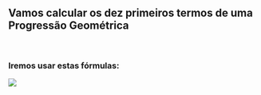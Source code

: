 <h2>Vamos calcular os dez primeiros termos de uma Progressão Geométrica</h2> </br>
<h3>Iremos usar estas fórmulas:</h3>
<img src='https://user-images.githubusercontent.com/99451711/170891241-3d3645f4-7352-49a8-ab2d-af4cc99b5151.png'>

